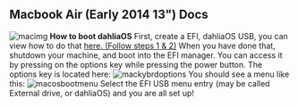 ## Macbook Air (Early 2014 13") Docs
![macimg](https://support.apple.com/library/APPLE/APPLECARE_ALLGEOS/SP678/techspecs_13_headline.jpg)
**How to boot dahliaOS**
First, create a EFI, dahliaOS USB, you can view how to do that [here. (Follow steps 1 & 2)](https://github.com/dahlia-os/documentation/blob/master/run%20dahliaOS/x86_64-efi.md) When you have done that, shutdown your machine, and boot into the EFI manager. You can access it by pressing on the options key while pressing the power button. The options key is located here:
![mackybrdoptions](https://cdn.cultofmac.com/wp-content/uploads/2013/01/Apple-Keyboard-Option-Key.jpg)
You should see a menu like this:
![macosbootmenu](https://support.apple.com/library/content/dam/edam/applecare/images/en_US/macos/macos-sierra-startup-disk.png)
Select the EFI USB menu entry (may be called External drive, or dahliaOS) and you are all set up!
